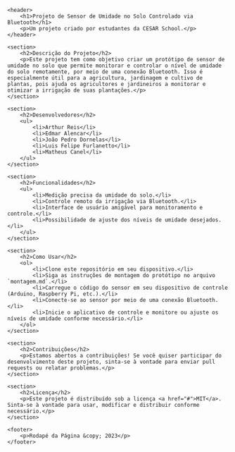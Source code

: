 <!DOCTYPE html>
<html>
<head>
    <meta charset="UTF-8">
    <title>README - Projeto Sensor de Umidade no Solo</title>
</head>
<body>

    <header>
        <h1>Projeto de Sensor de Umidade no Solo Controlado via Bluetooth</h1>
        <p>Um projeto criado por estudantes da CESAR School.</p>
    </header>

    <section>
        <h2>Descrição do Projeto</h2>
        <p>Este projeto tem como objetivo criar um protótipo de sensor de umidade no solo que permite monitorar e controlar o nível de umidade do solo remotamente, por meio de uma conexão Bluetooth. Isso é especialmente útil para a agricultura, jardinagem e cultivo de plantas, pois ajuda os agricultores e jardineiros a monitorar e otimizar a irrigação de suas plantações.</p>
    </section>

    <section>
        <h2>Desenvolvedores</h2>
        <ul>
            <li>Arthur Reis</li>
            <li>Edmar Alencar</li>
            <li>João Pedro Dornelas</li>
            <li>Luis Felipe Furlanetto</li>
            <li>Matheus Canel</li>
        </ul>
    </section>

    <section>
        <h2>Funcionalidades</h2>
        <ul>
            <li>Medição precisa da umidade do solo.</li>
            <li>Controle remoto da irrigação via Bluetooth.</li>
            <li>Interface de usuário amigável para monitoramento e controle.</li>
            <li>Possibilidade de ajuste dos níveis de umidade desejados.</li>
        </ul>
    </section>

    <section>
        <h2>Como Usar</h2>
        <ol>
            <li>Clone este repositório em seu dispositivo.</li>
            <li>Siga as instruções de montagem do protótipo no arquivo `montagem.md`.</li>
            <li>Carregue o código do sensor em seu dispositivo de controle (Arduino, Raspberry Pi, etc.).</li>
            <li>Conecte-se ao sensor por meio de uma conexão Bluetooth.</li>
            <li>Inicie o aplicativo de controle e monitore ou ajuste os níveis de umidade conforme necessário.</li>
        </ol>
    </section>

    <section>
        <h2>Contribuições</h2>
        <p>Estamos abertos a contribuições! Se você quiser participar do desenvolvimento deste projeto, sinta-se à vontade para enviar pull requests ou relatar problemas.</p>
    </section>

    <section>
        <h2>Licença</h2>
        <p>Este projeto é distribuído sob a licença <a href="#">MIT</a>. Sinta-se à vontade para usar, modificar e distribuir conforme necessário.</p>
    </section>

    <footer>
        <p>Rodapé da Página &copy; 2023</p>
    </footer>

</body>
</html>
